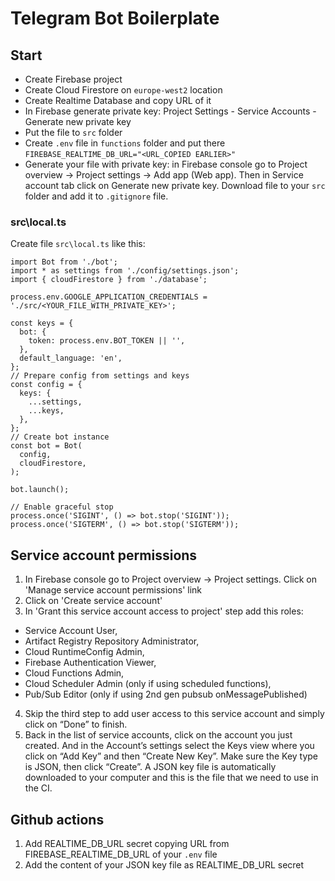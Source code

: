 # Telegram Bot Boilerplate
## Start

- Create Firebase project
- Create Cloud Firestore on `europe-west2` location
- Create Realtime Database and copy URL of it
- In Firebase generate private key: Project Settings - Service Accounts - Generate new private key
- Put the file to `src` folder
- Create `.env` file in `functions` folder and put there  
`FIREBASE_REALTIME_DB_URL="<URL_COPIED EARLIER>"`
- Generate your file with private key: in Firebase console go to Project overview -> Project settings -> Add app (Web app). Then in Service account tab click on Generate new private key. Download file to your `src` folder and add it to `.gitignore` file.

### src\local.ts
Create file `src\local.ts` like this:
```
import Bot from './bot';
import * as settings from './config/settings.json';
import { cloudFirestore } from './database';

process.env.GOOGLE_APPLICATION_CREDENTIALS = './src/<YOUR_FILE_WITH_PRIVATE_KEY>';

const keys = {
  bot: {
    token: process.env.BOT_TOKEN || '',
  },
  default_language: 'en',
};
// Prepare config from settings and keys
const config = {
  keys: {
    ...settings,
    ...keys,
  },
};
// Create bot instance
const bot = Bot(
  config,
  cloudFirestore,
);

bot.launch();

// Enable graceful stop
process.once('SIGINT', () => bot.stop('SIGINT'));
process.once('SIGTERM', () => bot.stop('SIGTERM'));
```

## Service account permissions
1. In Firebase console go to Project overview -> Project settings. Click on 'Manage service account permissions' link
2. Click on 'Create service account'
3. In 'Grant this service account access to project' step add this roles:  
- Service Account User,  
- Artifact Registry Repository Administrator,  
- Cloud RuntimeConfig Admin,  
- Firebase Authentication Viewer,  
- Cloud Functions Admin,  
- Cloud Scheduler Admin (only if using scheduled functions),  
- Pub/Sub Editor (only if using 2nd gen pubsub onMessagePublished)
4. Skip the third step to add user access to this service account and simply click on “Done” to finish.
5. Back in the list of service accounts, click on the account you just created. And in the Account’s settings select the Keys view where you click on “Add Key” and then “Create New Key”. Make sure the Key type is JSON, then click “Create”. A JSON key file is automatically downloaded to your computer and this is the file that we need to use in the CI.

## Github actions
1. Add REALTIME_DB_URL secret copying URL from FIREBASE_REALTIME_DB_URL of your `.env` file
2. Add the content of your JSON key file as REALTIME_DB_URL secret